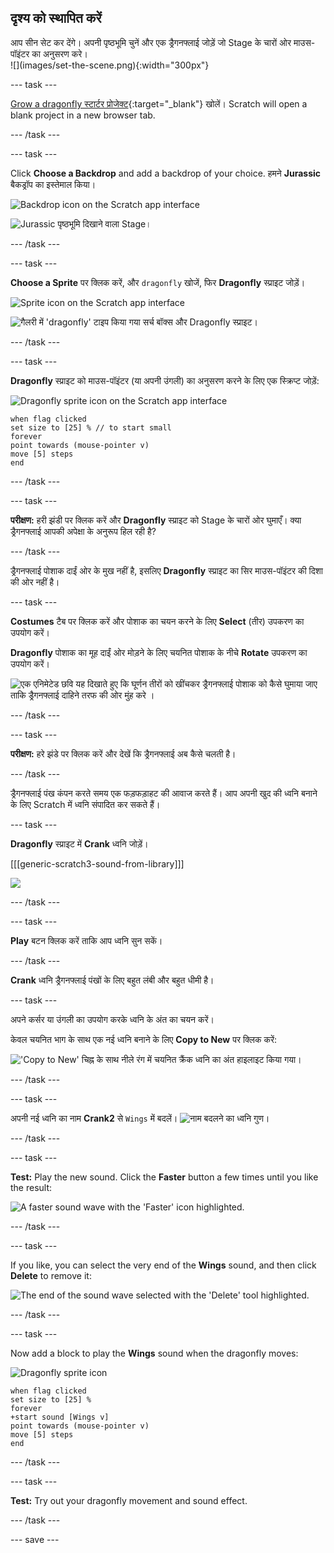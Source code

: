## दृश्य को स्थापित करें

<div style="display: flex; flex-wrap: wrap">
<div style="flex-basis: 200px; flex-grow: 1; margin-right: 15px;">
आप सीन सेट कर देंगे। अपनी पृष्ठभूमि चुनें और एक ड्रैगनफ्लाई जोड़ें जो Stage के चारों ओर माउस-पॉइंटर का अनुसरण करे।
</div>
<div>
![](images/set-the-scene.png){:width="300px"}
</div>
</div>

--- task ---

[Grow a dragonfly स्टार्टर प्रोजेक्ट](https://scratch.mit.edu/projects/535695413/editor){:target="_blank"} खोलें। Scratch will open a blank project in a new browser tab.

--- /task ---

--- task ---

Click **Choose a Backdrop** and add a backdrop of your choice. हमने **Jurassic** बैकड्रॉप का इस्तेमाल किया।

![Backdrop icon on the Scratch app interface](images/choose-backdrop-icon.png)

![Jurassic पृष्ठभूमि दिखाने वाला Stage।](images/Jurassic-backdrop.png)

--- /task ---

--- task ---

**Choose a Sprite** पर क्लिक करें, और `dragonfly` खोजें, फिर **Dragonfly** स्प्राइट जोड़ें।

![Sprite icon on the Scratch app interface](images/choose-sprite-icon.png)

![गैलरी में 'dragonfly' टाइप किया गया सर्च बॉक्स और Dragonfly स्प्राइट।](images/dragonfly-search.png)

--- /task ---

--- task ---

**Dragonfly** स्प्राइट को माउस-पॉइंटर (या अपनी उंगली) का अनुसरण करने के लिए एक स्क्रिप्ट जोड़ें:

![Dragonfly sprite icon on the Scratch app interface](images/dragonfly-icon.png)

```blocks3
when flag clicked
set size to [25] % // to start small
forever
point towards (mouse-pointer v)
move [5] steps
end
```
--- /task ---

--- task ---

**परीक्षण:** हरी झंडी पर क्लिक करें और **Dragonfly** स्प्राइट को Stage के चारों ओर घुमाएँ। क्या ड्रैगनफ्लाई आपकी अपेक्षा के अनुरूप हिल रही है?

--- /task ---

ड्रैगनफ्लाई पोशाक दाईं ओर के मुख नहीं है, इसलिए **Dragonfly** स्प्राइट का सिर माउस-पॉइंटर की दिशा की ओर नहीं है।

--- task ---

**Costumes** टैब पर क्लिक करें और पोशाक का चयन करने के लिए **Select** (तीर) उपकरण का उपयोग करें।

**Dragonfly** पोशाक का मूह दाईं ओर मोड़ने के लिए चयनित पोशाक के नीचे **Rotate** उपकरण का उपयोग करें।

![एक एनिमेटेड छवि यह दिखाते हुए कि घूर्णन तीरों को खींचकर ड्रैगनफ्लाई पोशाक को कैसे घुमाया जाए ताकि ड्रैगनफ्लाई दाहिने तरफ की ओर मुंह करे ।](images/rotated-costume.gif)

--- /task ---

--- task ---

**परीक्षण:** हरे झंडे पर क्लिक करें और देखें कि ड्रैगनफ्लाई अब कैसे चलती है।

--- /task ---

ड्रैगनफ्लाई पंख कंपन करते समय एक फड़फड़ाहट की आवाज करते हैं। आप अपनी खुद की ध्वनि बनाने के लिए Scratch में ध्वनि संपादित कर सकते हैं।

--- task ---

**Dragonfly** स्प्राइट में **Crank** ध्वनि जोड़ें।

[[[generic-scratch3-sound-from-library]]]

![](images/crank-sound-editor.png)

--- /task ---

--- task ---

**Play** बटन क्लिक करें ताकि आप ध्वनि सुन सकें।

--- /task ---

**Crank** ध्वनि ड्रैगनफ्लाई पंखों के लिए बहुत लंबी और बहुत धीमी है।

--- task ---

अपने कर्सर या उंगली का उपयोग करके ध्वनि के अंत का चयन करें।

केवल चयनित भाग के साथ एक नई ध्वनि बनाने के लिए **Copy to New** पर क्लिक करें:

!['Copy to New' चिह्न के साथ नीले रंग में चयनित क्रैंक ध्वनि का अंत हाइलाइट किया गया।](images/crank-copy-end.png)

--- /task ---

--- task ---

अपनी नई ध्वनि का नाम **Crank2** से `Wings` में बदलें। ![नाम बदलने का ध्वनि गुण।](images/crank-wings-sound.png)

--- /task ---

--- task ---

**Test:** Play the new sound. Click the **Faster** button a few times until you like the result:

![A faster sound wave with the 'Faster' icon highlighted.](images/wings-faster.png)

--- /task ---

--- task ---

If you like, you can select the very end of the **Wings** sound, and then click **Delete** to remove it:

![The end of the sound wave selected with the 'Delete' tool highlighted.](images/wings-shorter.png)

--- /task ---

--- task ---

Now add a block to play the **Wings** sound when the dragonfly moves:

![Dragonfly sprite icon](images/dragonfly-icon.png)

```blocks3
when flag clicked
set size to [25] %
forever
+start sound [Wings v]
point towards (mouse-pointer v)
move [5] steps
end
```
--- /task ---

--- task ---

**Test:** Try out your dragonfly movement and sound effect.

--- /task ---

--- save ---
